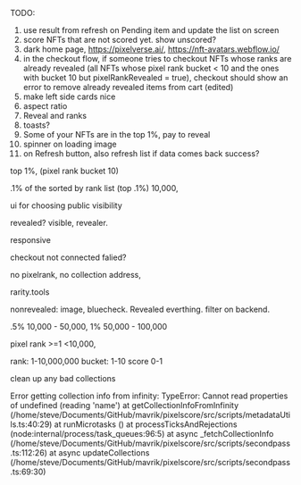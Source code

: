 TODO:

1. use result from refresh on Pending item and update the list on screen
2. score NFTs that are not scored yet. show unscored?
3. dark home page, https://pixelverse.ai/, https://nft-avatars.webflow.io/
4. in the checkout flow, if someone tries to checkout NFTs whose ranks are already revealed (all NFTs whose pixel rank bucket < 10 and the ones with bucket 10 but pixelRankRevealed = true), checkout should show an error to remove already revealed items from cart (edited)
5. make left side cards nice
6. aspect ratio
7. Reveal and ranks
8. toasts?
9. Some of your NFTs are in the top 1%, pay to reveal
10. spinner on loading image
11. on Refresh button, also refresh list if data comes back success?

top 1%, (pixel rank bucket 10)

.1% of the sorted by rank list (top .1%) 10,000,

ui for choosing public visibility

revealed? visible, revealer.

responsive

checkout not connected falied?

no pixelrank, no collection address,

rarity.tools

nonrevealed: image, bluecheck.
Revealed everthing. filter on backend.

.5% 10,000 - 50,000,
1% 50,000 - 100,000

pixel rank >=1 <10,000,

rank: 1-10,000,000
bucket: 1-10
score 0-1

clean up any bad collections

Error getting collection info from infinity: TypeError: Cannot read properties of undefined (reading 'name')
at getCollectionInfoFromInfinity (/home/steve/Documents/GitHub/mavrik/pixelscore/src/scripts/metadataUtils.ts:40:29)
at runMicrotasks (<anonymous>)
at processTicksAndRejections (node:internal/process/task_queues:96:5)
at async \_fetchCollectionInfo (/home/steve/Documents/GitHub/mavrik/pixelscore/src/scripts/secondpass.ts:112:26)
at async updateCollections (/home/steve/Documents/GitHub/mavrik/pixelscore/src/scripts/secondpass.ts:69:30)
